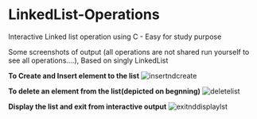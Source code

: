 # LinkedList-Operations
Interactive Linked list operation using C - Easy for study purpose

Some screenshots of output (all operations are not shared run yourself to see all operations....), Based on singly LinkedList

**To Create and Insert element to the list** 
![insertndcreate](https://user-images.githubusercontent.com/107138473/201463276-320be115-287d-4b07-91ee-f831f112aaac.png)

**To delete an element from the list(depicted on begnning)**
![deletelist](https://user-images.githubusercontent.com/107138473/201463388-6eab4ea6-d105-48cb-a2e2-a50a564260d2.png)

**Display the list and exit from interactive output**
![exitnddisplaylst](https://user-images.githubusercontent.com/107138473/201463409-d9f0af0e-018c-458f-a7df-b1b40425be8f.png)

